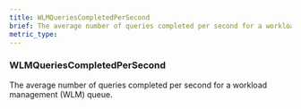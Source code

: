 ```yaml
---
title: WLMQueriesCompletedPerSecond
brief: The average number of queries completed per second for a workload management (WLM) queue.
metric_type:
---
```

### WLMQueriesCompletedPerSecond

The average number of queries completed per second for a workload management (WLM) queue.
